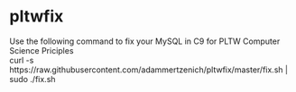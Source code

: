 # pltwfix

<p>
  Use the following command to fix your MySQL in C9 for PLTW Computer Science Priciples <br />
  curl -s https://raw.githubusercontent.com/adammertzenich/pltwfix/master/fix.sh | sudo ./fix.sh
</p>
